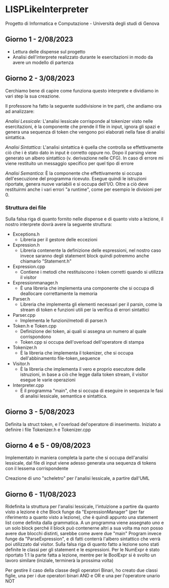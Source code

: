 # LISPLikeInterpreter
Progetto di Informatica e Computazione - Università degli studi di Genova

## Giorno 1 - 2/08/2023
- Lettura delle dispense sul progetto
- Analisi dell'interprete realizzato durante le esercitazioni in modo da avere un modello di partenza

## Giorno 2 - 3/08/2023
Cerchiamo bene di capire come funziona questo interprete e dividiamo in vari step la sua creazione.

Il professore ha fatto la seguente suddivisione in tre parti, che andiamo ora ad analizzare:

*Analisi Lessicale:* L'analisi lessicale corrisponde al tokenizer visto nelle esercitazioni, è la componente che prende il file in input, ignora gli spazi e genera una sequenza di token che vengono poi elaborati nella fase di analisi sintattica.

*Analisi Sintattica:* L'analisi sintattica è quella che controlla se effettivamente ciò che i è stato dato in input è corretto oppure no. Dopo il parsing viene generato un albero sintattico (v. derivazione nelle CFG). In caso di errore mi viene restituito un messaggio specifico per quel tipo di errore

*Analisi Semantica:* È la componente che effettivamente si occupa dell'esecuzione del programma ricevuto. Esegue quindi le istruzioni riportate, genera nuove variabili e si occupa dell'I/O. Oltre a ciò deve restituirmi anche i vari errori "a runtime", come per esempio le divisioni per 0.

### Struttura dei file
Sulla falsa riga di quanto fornito nelle dispense e di quanto visto a lezione, il nostro interprete dovrà avere la seguente struttura:

- Exceptions.h
    - Libreria per il gestore delle eccezioni
- Expression.h
    - Libreria contenente la definizione delle espressioni, nel nostro caso invece saranno degli statement block quindi potremmo anche chiamarlo "Statement.h"
- Expression.cpp
    - Contiene i metodi che restituiscono i token corretti quando si utilizza il visitor
- Expressionmanager.h
    - È una libreria che implementa una componente che si occupa di deallocare correttamente la memoria
- Parser.h
    - Libreria che implementa gli elementi necessari per il parsin, come la stream di token e funzioni utili per la verifica di errori sintattici
- Parser.cpp
    - Implementa le funzioni/metodi di parser.h
- Token.h e Token.cpp
    - Definizione dei token, ai quali si assegna un numero al quale corrispondono
    - Token.cpp si occupa dell'overload dell'operatore di stampa
- Tokenizer.h
    - È la libreria che implementa il tokenizer, che si occupa dell'abbinamento file-token_sequence
- Visitor.h
    - È la libreria che implementa il vero e proprio esecutore delle istruzioni, in base a ciò che legge dalla token stream, il visitor esegue le varie operazioni
- Interpreter.cpp 
    - È il programma "main", che si occupa di eseguire in sequenza le fasi di analisi lessicale, semantica e sintattica.

## Giorno 3 - 5/08/2023
Definita la struct token, e l'overload del'operatore di inserimento.
Iniziato a definire i file Tokenizer.h e Tokenizer.cpp

## Giorno 4 e 5 - 09/08/2023
Implementato in maniera completa la parte che si occupa dell'analisi lessicale, dal file di input viene adesso generata una sequenza di tokens con il lessema corrispondente

Creazione di uno "scheletro" per l'analisi lessicale, a partire dall'UML

## Giorno 6 - 11/08/2023
Ridefinita la struttura per l'analisi lessicale, l'intuizione a partire da quanto visto a lezione è che Block funge da "ExpressionManager" (per far riferimento a quanto visto a lezione), che è quindi appunto una statement list come definita dalla grammatica.
A un programma viene assegnato uno e un solo block perché il block può contenerne altri a sua volta ma non posso avere due blocchi distinti, sarebbe come avere due "main"
Program invece funge da "ParseExpression", e di fatti conterrà l'albero sintattico che verrà poi utilizzato dal visitor.
Sulla falsa riga di quanto fatto a lezione sono stati definite le classi per gli statement e le espressioni.
Per le NumExpr è stato riportato 1:1 la parte fatta a lezione, mentre per le BoolExpr si è svolto un lavoro similare (iniziale, terminerà la prossima volta)

Per gestire il caso della classe degli operatori Binari, ho creato due classi figlie, una per i due operatori binari AND e OR e una per l'operatore unario NOT